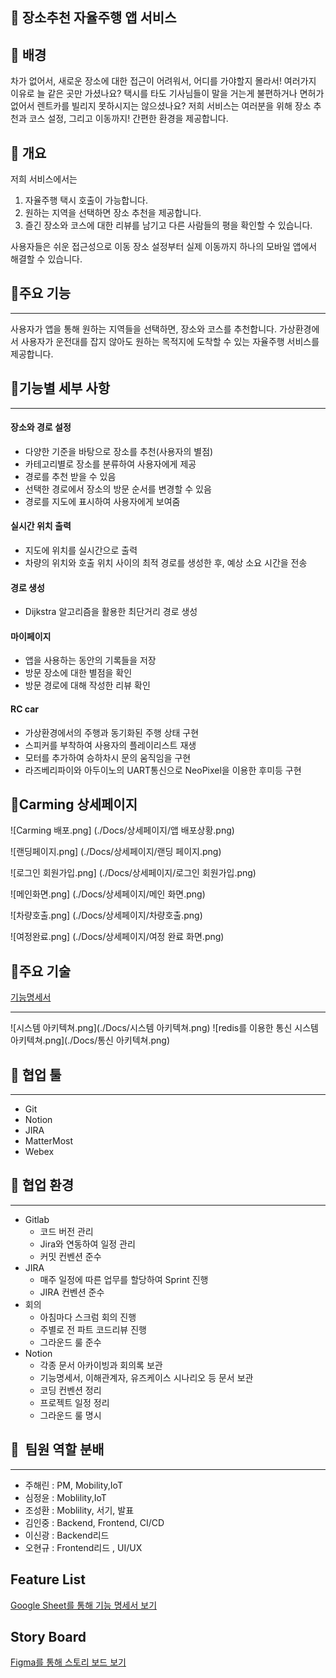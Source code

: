 ## 🚗 장소추천 자율주행 앱 서비스


## 	🚩 배경

차가 없어서, 새로운 장소에 대한 접근이 어려워서, 어디를 가야할지 몰라서! 여러가지 이유로 늘 같은 곳만 가셨나요?
택시를 타도 기사님들이 말을 거는게 불편하거나 면허가 없어서 렌트카를 빌리지 못하시지는 않으셨나요?
저희 서비스는 여러분을 위해 장소 추천과 코스 설정, 그리고 이동까지! 간편한 환경을 제공합니다.


##  🚩 개요

저희 서비스에서는
1. 자율주행 택시 호출이 가능합니다.
2. 원하는 지역을 선택하면 장소 추천을 제공합니다.
3. 즐긴 장소와 코스에 대한 리뷰를 남기고 다른 사람들의 평을 확인할 수 있습니다.

사용자들은 쉬운 접근성으로 이동 장소 설정부터 실제 이동까지 하나의 모바일 앱에서 해결할 수 있습니다.

## 	🚩주요 기능

---
사용자가 앱을 통해 원하는 지역들을 선택하면, 장소와 코스를 추천합니다.
가상환경에서 사용자가 운전대를 잡지 않아도 원하는 목적지에 도착할 수 있는 자율주행 서비스를 제공합니다.

## 	🚩기능별 세부 사항

---
#### 장소와 경로 설정
- 다양한 기준을 바탕으로 장소를 추천(사용자의 별점)
- 카테고리별로 장소를 분류하여 사용자에게 제공
- 경로를 추천 받을 수 있음
- 선택한 경로에서 장소의 방문 순서를 변경할 수 있음
- 경로를 지도에 표시하여 사용자에게 보여줌

#### 실시간 위치 출력
- 지도에 위치를 실시간으로 출력
- 차량의 위치와 호출 위치 사이의 최적 경로를 생성한 후, 예상 소요 시간을 전송

#### 경로 생성
- Dijkstra 알고리즘을 활용한 최단거리 경로 생성

#### 마이페이지
- 앱을 사용하는 동안의 기록들을 저장
- 방문 장소에 대한 별점을 확인
- 방문 경로에 대해 작성한 리뷰 확인

#### RC car
- 가상환경에서의 주행과 동기화된 주행 상태 구현
- 스피커를 부착하여 사용자의 플레이리스트 재생
- 모터를 추가하여 승하차시 문의 움직임을 구현
- 라즈베리파이와 아두이노의 UART통신으로 NeoPixel을 이용한 후미등 구현

## 	🚩Carming 상세페이지
![Carming 배포.png] (./Docs/상세페이지/앱 배포상황.png)

![랜딩페이지.png] (./Docs/상세페이지/랜딩 페이지.png)

![로그인 회원가입.png] (./Docs/상세페이지/로그인 회원가입.png)

![메인화면.png] (./Docs/상세페이지/메인 화면.png)

![차량호출.png] (./Docs/상세페이지/차량호출.png)

![여정완료.png] (./Docs/상세페이지/여정 완료 화면.png)

## 	🚩주요 기술

[기능명세서](https://lab.ssafy.com/s08-mobility-autodriving-sub1/S08P21A408/-/blob/2324b6a3f21ab1c4daab91d62235f1a0ba81d2f3/docs/%EA%B8%B0%EB%8A%A5%EB%AA%85%EC%84%B8%EC%84%9C.png)

---
![시스템 아키텍쳐.png](./Docs/시스템 아키텍쳐.png)
![redis를 이용한 통신 시스템 아키텍쳐.png](./Docs/통신 아키텍쳐.png)



## 🙆 협업 툴

---

- Git
- Notion
- JIRA
- MatterMost
- Webex

## 🙆 협업 환경

---

- Gitlab
  - 코드 버전 관리
  - Jira와 연동하여 일정 관리
  - 커밋 컨벤션 준수
- JIRA
  - 매주 일정에 따른 업무를 할당하여 Sprint 진행
  - JIRA 컨벤션 준수
- 회의
  - 아침마다 스크럼 회의 진행
  - 주별로 전 파트 코드리뷰 진행
  - 그라운드 룰 준수
- Notion
  - 각종 문서 아카이빙과 회의록 보관
  - 기능명세서, 이해관계자, 유즈케이스 시나리오 등 문서 보관
  - 코딩 컨벤션 정리
  - 프로젝트 일정 정리
  - 그라운드 룰 명시

## 🙆  팀원 역할 분배

---
- 주해린 : PM, Mobility,IoT
- 심정윤 : Moblility,IoT
- 조성환 : Moblility, 서기, 발표
- 김인중 : Backend, Frontend, CI/CD
- 이신광 : Backend리드
- 오현규 : Frontend리드 , UI/UX




## Feature List

[Google Sheet를 통해 기능 명세서 보기](https://docs.google.com/spreadsheets/d/1_x7AEmibMF-szTzUB5i6ekQn2jWMi7hplkFVeeMDTS8/edit?usp=sharing)

## Story Board

[Figma를 통해 스토리 보드 보기](https://www.figma.com/signup?is_not_gen_0=true&resource_type=team)

